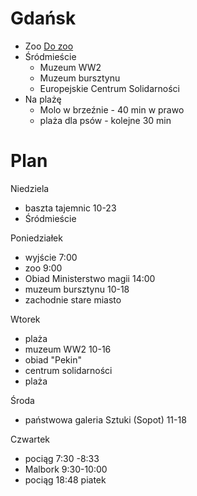 # Gdańsk
- Zoo
	 [Do zoo](https://www.google.pl/maps/dir/Rybacka+1,+80-001+Gda%C5%84sk/54.413695,18.5686778/Zoo+Gda%C5%84sk,+Karwie%C5%84ska,+Gda%C5%84sk/@54.4151922,18.5419631,2884m/data=!3m1!1e3!4m35!4m34!1m5!1m1!1s0x46fd0ac46078bd95:0x741bb9bdea7b2f8!2m2!1d18.5768705!2d54.424446!1m20!3m4!1m2!1d18.5650678!2d54.4110788!3s0x46fd0accb4044edb:0x8d8b6130c99164ce!3m4!1m2!1d18.5596692!2d54.4097667!3s0x46fd7534ec833f91:0x7ba14b01731dc0b8!3m4!1m2!1d18.5615194!2d54.412454!3s0x46fd0acb3ec5044b:0xf0bc3e2dfb67b26f!3m4!1m2!1d18.5571624!2d54.4110275!3s0x46fd75353b03b663:0x3a97fd0fa3790b07!1m5!1m1!1s0x46fd7552cc1b51f1:0xa4b496f770f8f96e!2m2!1d18.534556!2d54.4129559!3e2?entry=ttu)
- Śródmieście
	- Muzeum WW2
	- Muzeum bursztynu
	- Europejskie Centrum Solidarności
- Na plażę
	- Molo w brzeźnie - 40 min w prawo
	- plaża dla psów  - kolejne 30 min
# Plan
Niedziela
- baszta tajemnic 10-23
- Śródmieście 

Poniedziałek 
- wyjście 7:00
- zoo 9:00
- Obiad Ministerstwo magii 14:00
- muzeum bursztynu 10-18
- zachodnie stare miasto

Wtorek
- plaża 
- muzeum WW2 10-16
- obiad "Pekin"
- centrum solidarności
- plaża 

Środa
- państwowa galeria Sztuki (Sopot) 11-18

Czwartek
- pociąg 7:30 -8:33
- Malbork 9:30-10:00
- pociąg 18:48
piatek
